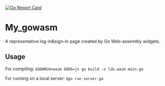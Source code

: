 [![Go Report Card](https://goreportcard.com/badge/github.com/ssghost/My_gowasm)](https://goreportcard.com/report/github.com/ssghost/My_gowasm)
# My_gowasm
A representative log-in&sign-in page created by Go Web-assembly widgets.
## Usage
For compiling: `$GOARCH=wasm GOOS=js go build -o lib.wasm main.go`

For running on a local server: `$go run server.go`

